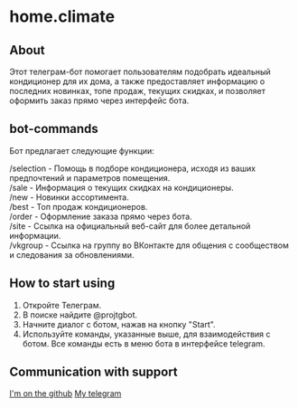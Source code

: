 # home.climate

## About

Этот телеграм-бот помогает пользователям подобрать идеальный кондиционер для их дома, а также предоставляет информацию о последних новинках, топе продаж, текущих скидках, и позволяет оформить заказ прямо через интерфейс бота.

## bot-commands

Бот предлагает следующие функции:

/selection - Помощь в подборе кондиционера, исходя из ваших предпочтений и параметров помещения.<br />
/sale - Информация о текущих скидках на кондиционеры.<br />
/new - Новинки ассортимента.<br />
/best - Топ продаж кондиционеров.<br />
/order - Оформление заказа прямо через бота.<br />
/site - Ссылка на официальный веб-сайт для более детальной информации.<br />
/vkgroup - Ссылка на группу во ВКонтакте для общения с сообществом и следования за обновлениями.<br />

## How to start using

1. Откройте Телеграм.
2. В поиске найдите @projtgbot.
3. Начните диалог с ботом, нажав на кнопку "Start".
4. Используйте команды, указанные выше, для взаимодействия с ботом. Все команды есть в меню бота в интерфейсе telegram.

## Communication with support

[I'm on the github](https://github.com/seryozhageneva)
[My telegram](https://t.me/yobb9)
